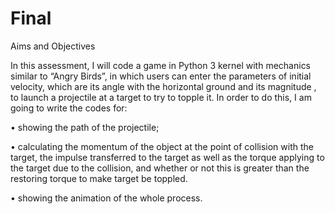 # Final

Aims and Objectives


In this assessment, I will code a game in Python 3 kernel with mechanics similar to “Angry Birds”, in which users can enter the parameters of initial velocity, which are its angle  with the horizontal ground and its magnitude , to launch a projectile at a target to try to topple it. In order to do this, I am going to write the codes for:

• showing the path of the projectile;

• calculating the momentum of the object at the point of collision with the target, the impulse transferred to the target as well as the torque applying to the target due to the collision, and whether or not this is greater than the restoring torque to make target be toppled.

• showing the animation of the whole process.
